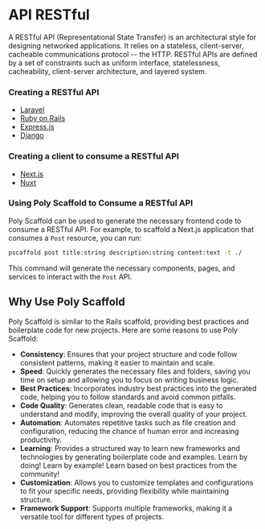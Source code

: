 # API RESTful

A RESTful API (Representational State Transfer) is an architectural style for designing networked applications. It relies on a stateless, client-server, cacheable communications protocol -- the HTTP. RESTful APIs are defined by a set of constraints such as uniform interface, statelessness, cacheability, client-server architecture, and layered system.

### Creating a RESTful API

- [Laravel](backend-laravel)
- [Ruby on Rails](backend-ruby-on-rails)
- [Express.js](backend-express)
- [Django](backend-django)

### Creating a client to consume a RESTful API

- [Next.js](frontend-nextjs)
- [Nuxt](frontend-nuxt)

### Using Poly Scaffold to Consume a RESTful API

Poly Scaffold can be used to generate the necessary frontend code to consume a RESTful API. For example, to scaffold a Next.js application that consumes a `Post` resource, you can run:

```bash
pscaffold post title:string description:string content:text -t ./
```

This command will generate the necessary components, pages, and services to interact with the `Post` API.

## Why Use Poly Scaffold

Poly Scaffold is similar to the Rails scaffold, providing best practices and boilerplate code for new projects. Here are some reasons to use Poly Scaffold:

- **Consistency**: Ensures that your project structure and code follow consistent patterns, making it easier to maintain and scale.
- **Speed**: Quickly generates the necessary files and folders, saving you time on setup and allowing you to focus on writing business logic.
- **Best Practices**: Incorporates industry best practices into the generated code, helping you to follow standards and avoid common pitfalls.
- **Code Quality**: Generates clean, readable code that is easy to understand and modify, improving the overall quality of your project.
- **Automation**: Automates repetitive tasks such as file creation and configuration, reducing the chance of human error and increasing productivity.
- **Learning**: Provides a structured way to learn new frameworks and technologies by generating boilerplate code and examples. Learn by doing! Learn by example! Learn based on best practices from the community!
- **Customization**: Allows you to customize templates and configurations to fit your specific needs, providing flexibility while maintaining structure.
- **Framework Support**: Supports multiple frameworks, making it a versatile tool for different types of projects.
